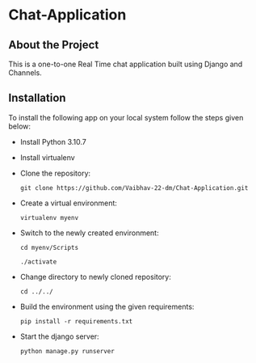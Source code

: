 # Chat-Application

## About the Project
This is a one-to-one Real Time chat application built using Django and Channels.

## Installation 

To install the following app on your local system follow the steps given below:

- Install Python 3.10.7
- Install virtualenv
- Clone the repository:
    ```
    git clone https://github.com/Vaibhav-22-dm/Chat-Application.git
    ```
- Create a virtual environment: 
    ```
    virtualenv myenv
    ```
- Switch to the newly created environment:
    ```
    cd myenv/Scripts
    ```
    ```
    ./activate
    ```
- Change directory to newly cloned repository:
    ```
    cd ../../
    ```
- Build the environment using the given requirements:
    ```
    pip install -r requirements.txt
    ```

- Start the django server:
    ```
    python manage.py runserver
    ```
